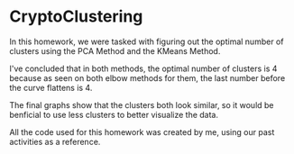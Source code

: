 # CryptoClustering

In this homework, we were tasked with figuring out the optimal number of clusters using the PCA Method and the KMeans Method.

I've concluded that in both methods, the optimal number of clusters is 4 because as seen on both elbow methods for them, the last number before the curve flattens is 4.

The final graphs show that the clusters both look similar, so it would be benficial to use less clusters to better visualize the data.

All the code used for this homework was created by me, using our past activities as a reference.
